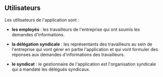 ## Utilisateurs ##

Les utilisateurs de l'application sont :

- **les employés** : les travailleurs de l'entreprise qui ont soumis les demandes d'informations.

- **la délégation syndicale** : les représentants des travailleurs au sein de l'entreprise qui vont gérer en partie l'application et qui vont formuler des réponses aux demandes d'informations des travailleurs.

- **le syndicat** : le gestionnaire de l'application est l'organisation syndicale qui a mandaté les délégués syndicaux.
